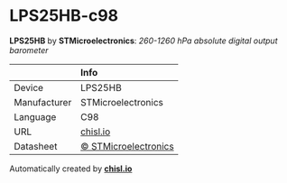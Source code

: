 # LPS25HB-c98

**LPS25HB** by **STMicroelectronics**: *260-1260 hPa absolute digital output barometer*

|              | Info                         |
|:-------------|:-----------------------------|
| Device       | LPS25HB                        |
| Manufacturer | STMicroelectronics |
| Language     | C98 |
| URL          | [chisl.io](https://chisl.io/v/LPS25HB?t=c&r=98) |
| Datasheet    | [&copy; STMicroelectronics](http://www.st.com/resource/en/datasheet/lps25hb.pdf) |

Automatically created by **[chisl.io](https://chisl.io)**
